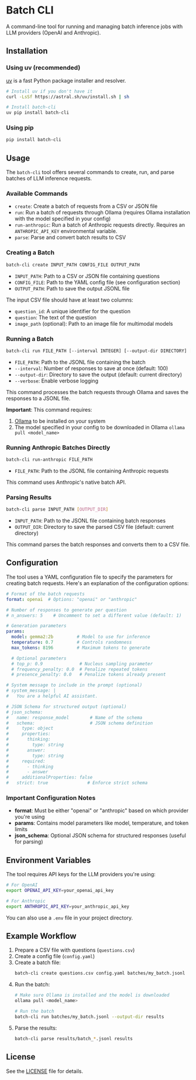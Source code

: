 # Batch CLI

A command-line tool for running and managing batch inference jobs with LLM providers (OpenAI and Anthropic).

## Installation

### Using uv (recommended)

[uv](https://github.com/astral-sh/uv) is a fast Python package installer and resolver.

```bash
# Install uv if you don't have it
curl -LsSf https://astral.sh/uv/install.sh | sh

# Install batch-cli
uv pip install batch-cli
```

### Using pip

```bash
pip install batch-cli
```

## Usage

The `batch-cli` tool offers several commands to create, run, and parse batches of LLM inference requests.

### Available Commands

- `create`: Create a batch of requests from a CSV or JSON file
- `run`: Run a batch of requests through Ollama (requires Ollama installation with the model specified in your config)
- `run-anthropic`: Run a batch of Anthropic requests directly. Requires an `ANTHROPIC_API_KEY` environmental variable.
- `parse`: Parse and convert batch results to CSV

### Creating a Batch

```bash
batch-cli create INPUT_PATH CONFIG_FILE OUTPUT_PATH
```

- `INPUT_PATH`: Path to a CSV or JSON file containing questions
- `CONFIG_FILE`: Path to the YAML config file (see configuration section)
- `OUTPUT_PATH`: Path to save the output JSONL file

The input CSV file should have at least two columns:
- `question_id`: A unique identifier for the question
- `question`: The text of the question
- `image_path` (optional): Path to an image file for multimodal models

### Running a Batch

```bash
batch-cli run FILE_PATH [--interval INTEGER] [--output-dir DIRECTORY] [--verbose]
```

- `FILE_PATH`: Path to the JSONL file containing the batch
- `--interval`: Number of responses to save at once (default: 100)
- `--output-dir`: Directory to save the output (default: current directory)
- `--verbose`: Enable verbose logging

This command processes the batch requests through Ollama and saves the responses to a JSONL file.

**Important**: This command requires:
1. [Ollama](https://ollama.com/) to be installed on your system
2. The model specified in your config to be downloaded in Ollama `ollama pull <model_name>`

### Running Anthropic Batches Directly

```bash
batch-cli run-anthropic FILE_PATH
```

- `FILE_PATH`: Path to the JSONL file containing Anthropic requests

This command uses Anthropic's native batch API.

### Parsing Results

```bash
batch-cli parse INPUT_PATH [OUTPUT_DIR]
```

- `INPUT_PATH`: Path to the JSONL file containing batch responses
- `OUTPUT_DIR`: Directory to save the parsed CSV file (default: current directory)

This command parses the batch responses and converts them to a CSV file.

## Configuration

The tool uses a YAML configuration file to specify the parameters for creating batch requests. Here's an explanation of the configuration options:

```yaml
# Format of the batch requests
format: openai  # Options: "openai" or "anthropic"

# Number of responses to generate per question
# n_answers: 5    # Uncomment to set a different value (default: 1)

# Generation parameters
params:
  model: gemma2:2b         # Model to use for inference
  temperature: 0.7         # Controls randomness
  max_tokens: 8196         # Maximum tokens to generate

  # Optional parameters
  # top_p: 0.9              # Nucleus sampling parameter
  # frequency_penalty: 0.0  # Penalize repeated tokens
  # presence_penalty: 0.0   # Penalize tokens already present

# System message to include in the prompt (optional)
# system_message: |
#   You are a helpful AI assistant.

# JSON Schema for structured output (optional)
# json_schema:
#   name: response_model        # Name of the schema
#   schema:                     # JSON schema definition
#     type: object
#     properties:
#       thinking:
#         type: string
#       answer:
#         type: string
#     required:
#       - thinking
#       - answer
#     additionalProperties: false
#   strict: true               # Enforce strict schema 
```

### Important Configuration Notes

- **format**: Must be either "openai" or "anthropic" based on which provider you're using
- **params**: Contains model parameters like model, temperature, and token limits
- **json_schema**: Optional JSON schema for structured responses (useful for parsing)

## Environment Variables

The tool requires API keys for the LLM providers you're using:

```bash
# For OpenAI
export OPENAI_API_KEY=your_openai_api_key

# For Anthropic
export ANTHROPIC_API_KEY=your_anthropic_api_key
```

You can also use a `.env` file in your project directory.

## Example Workflow

1. Prepare a CSV file with questions (`questions.csv`)
2. Create a config file (`config.yaml`)
3. Create a batch file:
   ```bash
   batch-cli create questions.csv config.yaml batches/my_batch.jsonl
   ```
4. Run the batch:
   ```bash
   # Make sure Ollama is installed and the model is downloaded
   ollama pull <model_name>
   
   # Run the batch
   batch-cli run batches/my_batch.jsonl --output-dir results
   ```
5. Parse the results:
   ```bash
   batch-cli parse results/batch_*.jsonl results
   ```

## License

See the [LICENSE](LICENSE) file for details.
